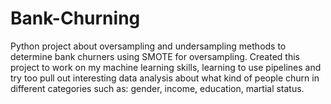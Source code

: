 # Bank-Churning
Python project about oversampling and undersampling methods to determine bank churners using SMOTE for oversampling.
Created this project to work on my machine learning skills, learning to use pipelines and try too pull out interesting data analysis about what kind of people churn
in different categories such as: gender, income, education, martial status.
